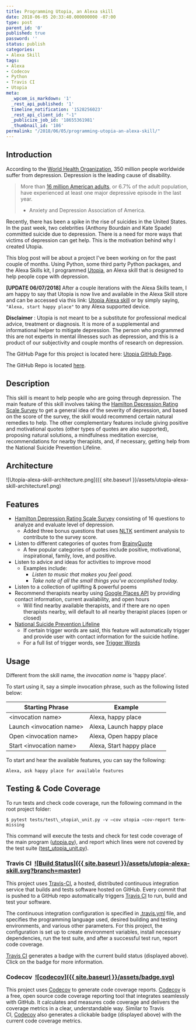 ```yaml
---
title: Programming Utopia, an Alexa skill
date: 2018-06-05 20:33:40.000000000 -07:00
type: post
parent_id: '0'
published: true
password: ''
status: publish
categories:
- Alexa Skill
tags:
- Alexa
- Codecov
- Python
- Travis CI
- Utopia
meta:
  _wpcom_is_markdown: '1'
  _rest_api_published: '1'
  timeline_notification: '1528256023'
  _rest_api_client_id: "-1"
  _publicize_job_id: '18655361981'
  _thumbnail_id: '186'
permalink: "/2018/06/05/programming-utopia-an-alexa-skill/"
---
```

## Introduction

According to the&nbsp;[World Health Organization](http://www.who.int/mediacentre/factsheets/fs369/en/), 350 million people worldwide suffer from depression. Depression is the leading cause of disability.

> More than&nbsp;[16 million American adults](https://adaa.org/understanding-anxiety/depression), or 6.7% of the adult population, have experienced at least one major depressive episode in the last year.
>
> - Anxiety and Depression Association of America.

Recently, there has been a spike in the rise of suicides in the United States. In the past week, two celebrities (Anthony Bourdain and Kate Spade) committed suicide due to depression. There is a need for more ways that victims of depression can get help. This is the motivation behind why I created Utopia.

<!--more-->

This blog post will be about a project I've been working on for the past couple of months. Using Python, some third party Python packages, and the Alexa Skills kit, I programmed [Utopia](https://github.com/k-chuang/utopia-alexa-skill), an Alexa skill that is designed to help people cope with depression.

**[UPDATE 06/07/2018]** After a couple iterations with the Alexa Skills team, I am happy to say that Utopia is now live and available in the Alexa Skill store and can be accessed via this link:&nbsp;[Utopia Alexa skill](https://www.amazon.com/Kevin-Chuang-Utopia/dp/B07CZWS8B2)&nbsp;or by simply saying, `​​"Alexa, start happy place"` to any Alexa supported device.

**Disclaimer** : Utopia is not meant to be a substitute for professional medical advice, treatment or diagnosis. It is more of a supplemental and informational helper to mitigate depression. The person who programmed this are not experts in mental illnesses such as depression, and this is a product of our subjectivity and couple months of research on depression.

The GitHub Page for this project is located here:&nbsp;[Utopia GitHub Page](https://k-chuang.github.io/utopia-alexa-skill/).

The GitHub Repo is located [here](https://github.com/k-chuang/utopia-alexa-skill/).

## Description

This skill is meant to help people who are going through depression. The main feature of this skill involves taking the&nbsp;[Hamilton Depression Rating Scale Survey](https://www.psychcongress.com/saundras-corner/scales-screeners/depression/hamilton-depression-rating-scale-ham-d)&nbsp;to get a general idea of the severity of depression, and based on the score of the survey, the skill would recommend certain natural remedies to help. The other complementary features include giving positive and motivational quotes (other types of quotes are also supported), proposing natural solutions, a mindfulness meditation exercise, recommendations for nearby therapists, and, if necessary, getting help from the National Suicide Prevention Lifeline.

## Architecture

![Utopia-alexa-skill-architecture.png]({{ site.baseurl }}/assets/utopia-alexa-skill-architecture1.png)

## Features

- [Hamilton Depression Rating Scale Survey](https://www.psychcongress.com/saundras-corner/scales-screeners/depression/hamilton-depression-rating-scale-ham-d)&nbsp;consisting of 16 questions to analyze and evaluate level of depression.
  - Added three bonus questions that uses&nbsp;[NLTK](http://www.nltk.org/)&nbsp;sentiment analysis to contribute to the survey score.
- Listen to different categories of quotes from&nbsp;[BrainyQuote](https://www.brainyquote.com/)
  - A few popular categories of quotes include positive, motivational, inspirational, family, love, and positive.
- Listen to advice and ideas for activities to improve mood
  - Examples include:
    - _Listen to music that makes you feel good._
    - _Take note of all the small things you've accomplished today._
- Listen to a collection of uplifting & powerful poems
- Recommend therapists nearby using&nbsp;[Google Places API](https://developers.google.com/places/)&nbsp;by providing contact information, current availability, and open hours
  - Will find nearby available therapists, and if there are no open therapists nearby, will default to all nearby therapist places (open or closed)
- [National Suicide Prevention Lifeline](https://suicidepreventionlifeline.org/)
  - If certain trigger words are said, this feature will automatically trigger and provide user with contact information for the suicide hotline.
  - For a full list of trigger words, see&nbsp;[Trigger Words](https://github.com/k-chuang/utopia-alexa-skill/blob/master/speech_assets/custom_slot_types/TriggerWords.txt)

## Usage

Different from the skill name, the _invocation name_ is 'happy place'.

To start using it, say a simple invocation phrase, such as the following listed below:

| Starting Phrase | Example |
| --- | --- |
| \<invocation name\> | Alexa, happy place |
| Launch \<invocation name\> | Alexa, Launch happy place |
| Open \<invocation name\> | Alexa, Open happy place |
| Start \<invocation name\> | Alexa, Start happy place |

To start and hear the available features, you can say the following:

```
Alexa, ask happy place for available features
```

## Testing & Code Coverage

To run tests and check code coverage, run the following command in the root project folder:

```source
$ pytest tests/test\_utopia\_unit.py -v —cov utopia —cov-report term-missing
```

This command will execute the tests and check for test code coverage of the main program ([utopia.py](https://github.com/k-chuang/utopia-alexa-skill/blob/master/utopia.py)), and report which lines were not covered by the test suite ([test\_utopia\_unit.py](https://github.com/k-chuang/utopia-alexa-skill/blob/master/tests/test_utopia_unit.py)).

### Travis CI&nbsp; [![Build Status]({{ site.baseurl }}/assets/utopia-alexa-skill.svg?branch=master)](https://travis-ci.org/k-chuang/utopia-alexa-skill)

This project uses&nbsp;[Travis-CI](https://travis-ci.org/), a hosted, distributed continuous integration service that builds and tests software hosted on GitHub. Every commit that is pushed to a GitHub repo automatically triggers&nbsp;[Travis CI](https://travis-ci.org/)&nbsp;to run, build and test your software.

The continuous integration configuration is specified in&nbsp;[.travis.yml](https://github.com/k-chuang/utopia-alexa-skill/blob/master/.travis.yml)&nbsp;file, and specifies the programming language used, desired building and testing environments, and various other parameters. For this project, the configuration is set up to create environment variables, install necessary dependencies, run the test suite, and after a successful test run, report code coverage.

[Travis CI](https://travis-ci.org/)&nbsp;generates a badge with the current build status (displayed above). Click on the badge for more information.

### Codecov&nbsp; [![codecov]({{ site.baseurl }}/assets/badge.svg)](https://codecov.io/gh/k-chuang/utopia-alexa-skill)

This project uses&nbsp;[Codecov](https://codecov.io/)&nbsp;to generate code coverage reports.&nbsp;[Codecov](https://codecov.io/)&nbsp;is a free, open source code coverage reporting tool that integrates seamlessly with GitHub. It calculates and measures code coverage and delivers the coverage metrics in a clear, understandable way. Similar to Travis CI,&nbsp;[Codecov](https://codecov.io/)&nbsp;also generates a clickable badge (displayed above) with the current code coverage metrics.

&nbsp;
